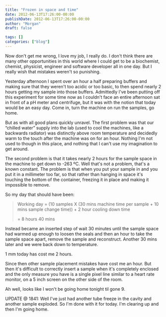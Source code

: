 ```yaml
---
title: "Frozen in space and time"
date: 2012-06-13T17:26:00-00:00
publishDate: 2012-06-13T17:26:00-00:00
author: "Morgan"
draft: false

tags: []
categories: ["blog"]
---
```


Now don't get me wrong, I love my job, I really do. I don't think there are many other opportunities in this world where I could get to be a biochemist, chemist, physicist, engineer and software developer all in one day. But I really wish that mistakes weren't so punishing.

Yesterday afternoon I spent over an hour a half preparing buffers and making sure that they weren't too acidic or too basic, to then spend nearly 2 hours getting my sample into those buffers. Admittedly I've been putting off this experiment for some time now as I couldn't face an entire afternoon sat in front of a pH meter and centrifuge, but it was with the notion that today would be an easy day. Come in, turn the machine on run the samples, go home.

But as with all good plans quickly unravel. The first problem was that our “chilled water” supply into the lab (used to cool the machines, like a backwards radiator) was distinctly above room temperature and decidedly warm to the touch after the machine was on for an hour. Nothing I'm not used to though in this place, and nothing that I can't use my imagination to get around.

The second problem is that it takes nearly 2 hours for the sample space in the machine to get down to -263 ºC. Well that's not a problem, that's a known constant. The problem is that when you put your sample in and you put it in a millimeter too far, so that rather than hanging in space it's touching the bottom of the container, freezing it in place and making it impossible to remove.

So my day that should have been:

> Working day = (10 samples X (30 mins machine time per sample + 10 mins sample change  time)) + 2 hour cooling down time
>
> = 8 hours 40 mins

Instead became an inserted step of wait 30 minutes until the sample space had warmed up enough to loosen the seals and then an hour to take the sample space apart, remove the sample and reconstruct. Another 30 mins later and we were back down to temperature.

1 mm today has cost me 2 hours.

Since then other sample placement mistakes have cost me an hour. But then it's difficult to correctly insert a sample when it's completely enclosed and the only measure you have is a single pixel line similar to a heart rate monitor, on a 5 inch screen on the other side of the room.

Ah well, looks like I won't be going home tonight til gone 9.



UPDATE @ 1841: Well I've just had another tube freeze in the cavity and another sample exploded. So I'm done with it for today. I'm clearing up and then I'm going home.
